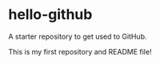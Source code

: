 # hello-github
A starter repository to get used to GitHub.

This is my first repository and README file!
